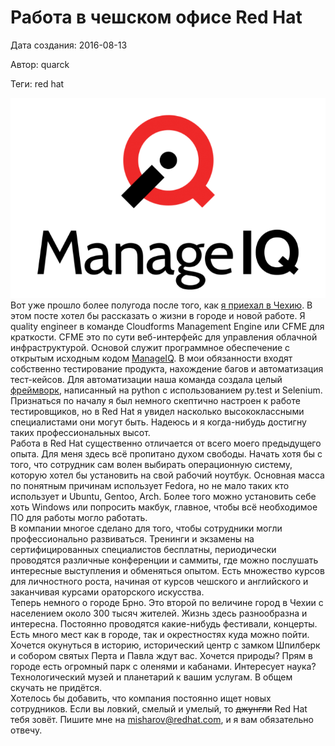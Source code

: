# Работа в чешском офисе Red Hat

Дата создания: 2016-08-13

Автор: quarck

Теги: red hat

 ![](../images/6a16b4.png)  
Вот уже прошло более полугода после того, как [я приехал в Чехию](http://lambda-calculus.ru/blog/75.htm). В этом посте хотел бы рассказать о жизни в городе и новой работе. Я quality engineer в команде Cloudforms Management Engine или CFME для краткости. CFME это по сути веб-интерфейс для управления облачной инфраструктурой. Основой служит программное обеспечение с открытым исходным кодом [ManageIQ](http://manageiq.org/). В мои обязанности входят собственно тестирование продукта, нахождение багов и автоматизация тест-кейсов. Для автоматизации наша команда создала целый [фреймворк](https://github.com/ManageIQ/integration_tests), написанный на python с использованием py.test и Selenium. Признаться по началу я был немного скептично настроен к работе тестировщиков, но в Red Hat я увидел насколько высококлассными специалистами они могут быть. Надеюсь и я когда-нибудь достигну таких профессиональных высот.  
Работа в Red Hat существенно отличается от всего моего предыдущего опыта. Для меня здесь всё пропитано духом свободы. Начать хотя бы с того, что сотрудник сам волен выбирать операционную систему, которую хотел бы установить на свой рабочий ноутбук. Основная масса по понятным причинам использует Fedora, но не мало таких кто использует и Ubuntu, Gentoo, Arch. Более того можно установить себе хоть Windows или попросить макбук, главное, чтобы всё необходимое ПО для работы могло работать.  
В компании многое сделано для того, чтобы сотрудники могли профессионально развиваться. Тренинги и экзамены на сертифицированных специалистов бесплатны, периодически проводятся различные конференции и саммиты, где можно послушать интересные выступления и обменяться опытом. Есть множество курсов для личностного роста, начиная от курсов чешского и английского и заканчивая курсами ораторского искусства.  
Теперь немного о городе Брно. Это второй по величине город в Чехии с населением около 300 тысяч жителей. Жизнь здесь разнообразна и интересна. Постоянно проводятся какие-нибудь фестивали, концерты. Есть много мест как в городе, так и окрестностях куда можно пойти. Хочется окунуться в историю, исторический центр с замком Шпилберк и собором святых Перта и Павла ждут вас. Хочется природы? Прям в городе есть огромный парк с оленями и кабанами. Интересует наука? Технологический музей и планетарий к вашим услугам. В общем скучать не придётся.  
Хотелось бы добавить, что компания постоянно ищет новых сотрудников. Если вы ловкий, смелый и умелый, то ~~джунгли~~ Red Hat тебя зовёт. Пишите мне на misharov@redhat.com, и я вам обязательно отвечу.